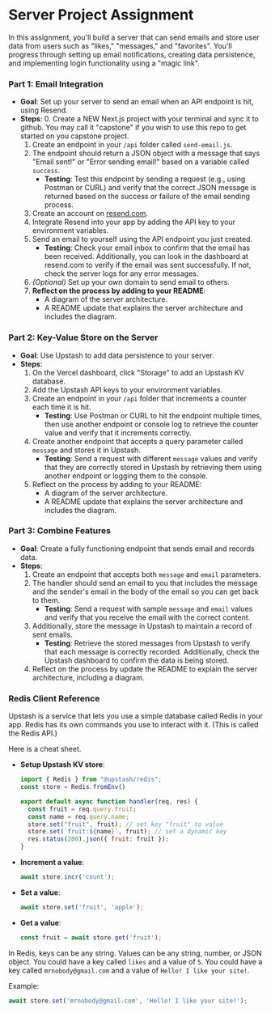 # Server Project Assignment

In this assignment, you'll build a server that can send emails and store user data from users such as "likes," "messages," and "favorites". You'll progress through setting up email notifications, creating data persistence, and implementing login functionality using a "magic link".

### Part 1: Email Integration

- **Goal**: Set up your server to send an email when an API endpoint is hit, using Resend.
- **Steps**:
  0. Create a NEW Next.js project with your terminal and sync it to github. You may call it "capstone" if you wish to use this repo to get started on you capstone project.
  1. Create an endpoint in your `/api` folder called `send-email.js`.
  2. The endpoint should return a JSON object with a message that says "Email sent!" or "Error sending email!" based on a variable called `success`.
     - **Testing**: Test this endpoint by sending a request (e.g., using Postman or CURL) and verify that the correct JSON message is returned based on the success or failure of the email sending process.
  3. Create an account on [resend.com](https://resend.com).
  4. Integrate Resend into your app by adding the API key to your environment variables.
  5. Send an email to yourself using the API endpoint you just created.
     - **Testing**: Check your email inbox to confirm that the email has been received. Additionally, you can look in the dashboard at resend.com to verify if the email was sent successfully.
       If not, check the server logs for any error messages.
  6. *(Optional)* Set up your own domain to send email to others.
  7. **Reflect on the process by adding to your README**:
     - A diagram of the server architecture.
     - A README update that explains the server architecture and includes the diagram.

### Part 2: Key-Value Store on the Server

- **Goal**: Use Upstash to add data persistence to your server.
- **Steps**:
  1. On the Vercel dashboard, click "Storage" to add an Upstash KV database.
  2. Add the Upstash API keys to your environment variables.
  3. Create an endpoint in your `/api` folder that increments a counter each time it is hit.
     - **Testing**: Use Postman or CURL to hit the endpoint multiple times, then use another endpoint or console log to retrieve the counter value and verify that it increments correctly.
  4. Create another endpoint that accepts a query parameter called `message` and stores it in Upstash.
     - **Testing**: Send a request with different `message` values and verify that they are correctly stored in Upstash by retrieving them using another endpoint or logging them to the console.
  5. Reflect on the process by adding to your README:
     - A diagram of the server architecture.
     - A README update that explains the server architecture and includes the diagram.
 
### Part 3: Combine Features

* **Goal**: Create a fully functioning endpoint that sends email and records data.
* **Steps**:
  1. Create an endpoint that accepts both `message` and `email` parameters.
  2. The handler should send an email to you that includes the message and the sender's email in the body of the email so you can get back to them.
     - **Testing**: Send a request with sample `message` and `email` values and verify that you receive the email with the correct content.
  3. Additionally, store the message in Upstash to maintain a record of sent emails.
     - **Testing**: Retrieve the stored messages from Upstash to verify that each message is correctly recorded. Additionally, check the Upstash dashboard to confirm the data is being stored.
  4. Reflect on the process by update the README to explain the  server architecture, including a diagram.

### Redis Client Reference

Upstash is a service that lets you use a simple database called Redis in your app. Redis has its own commands you use to interact with it. (This is called the Redis API.)

Here is a cheat sheet.

- **Setup Upstash KV store**:

  ```javascript
  import { Redis } from "@upstash/redis";
  const store = Redis.fromEnv()

  export default async function handler(req, res) {
    const fruit = req.query.fruit;
    const name = req.query.name;
    store.set("fruit", fruit); // set key "fruit" to value
    store.set(`fruit:${name}`, fruit); // set a dynamic key
    res.status(200).json({ fruit: fruit });
  }
  ```

- **Increment a value**:

  ```javascript
  await store.incr('count');
  ```

- **Set a value**:

  ```javascript
  await store.set('fruit', 'apple');
  ```

- **Get a value**:

  ```javascript
  const fruit = await store.get('fruit');
  ```

In Redis, keys can be any string. Values can be any string, number, or JSON object. You could have a key called `likes` and a value of `5`. You could have a key called `mrnobody@gmail.com` and a value of `Hello! I like your site!`.

Example:

```javascript
await store.set('mrnobody@gmail.com', 'Hello! I like your site!');
```

